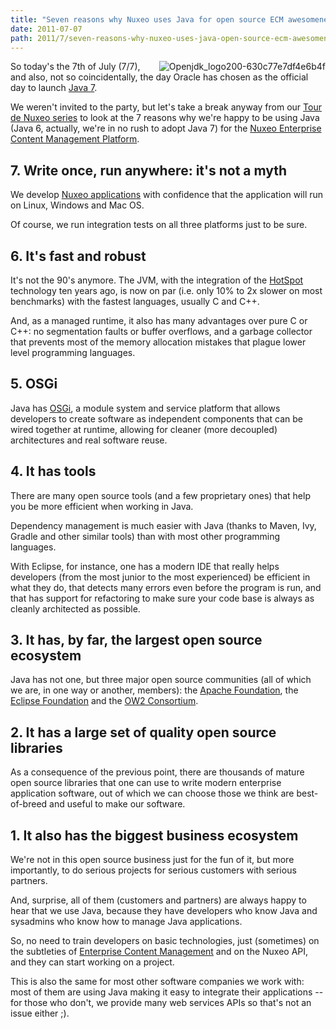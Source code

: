 ```yaml
---
title: "Seven reasons why Nuxeo uses Java for open source ECM awesomeness"
date: 2011-07-07
path: 2011/7/seven-reasons-why-nuxeo-uses-java-open-source-ecm-awesomeness
---
```


<img style="float: right; margin-left: 5px;" title="Openjdk_logo200-630c77e7df4e6b4f" src="/images/6a010536291c30970b014e89accf05970d-800wi.png"/> 
So today's the 7th of July (7/7), and also, not so coincidentally, the day Oracle has chosen as the official day to launch <a href="http://www.theregister.co.uk/2011/07/07/oracle_java_seven_announcement/">Java 7</a>.

We weren't invited to the party, but let's take a break anyway from our <a href="/blog/2011/07/introducing-2011-tour-nuxeo/">Tour de Nuxeo series</a> to look at the 7 reasons why we're happy to be using Java (Java 6, actually, we're in no rush to adopt Java 7) for the <a href="http://www.nuxeo.com/en/products/ep">Nuxeo Enterprise Content Management Platform</a>.

<!-- more -->

<h2>7. Write once, run anywhere: it's not a myth</h2>

<p>We develop <a href="http://www.nuxeo.com/en/products/make-it-your-own">Nuxeo applications</a> with confidence that the application will run on Linux, Windows and Mac OS. </p>

<p>Of course, we run integration tests on all three platforms just to be sure.</p>

<h2>6. It's fast and robust</h2>

<p>It's not the 90's anymore. The JVM, with the integration of the <a href="http://en.wikipedia.org/wiki/HotSpot">HotSpot</a> technology ten years ago, is now on par (i.e. only 10% to 2x slower on most benchmarks) with the fastest languages, usually C and C++.</p>

<p>And, as a managed runtime, it also has many advantages over pure C or C++: no segmentation faults or buffer overflows, and a garbage collector that prevents most of the memory allocation mistakes that plague lower level programming languages.</p>

<h2>5. OSGi</h2>

<p>Java has <a href="http://community.nuxeo.com/static/book-draft/osgi2.html">OSGi</a>, a module system and service platform that allows developers to create software as independent components that can be wired together at runtime, allowing for cleaner (more decoupled) architectures and real software reuse.</p>

<h2>4. It has tools</h2>

<p>There are many open source tools (and a few proprietary ones) that help you be more efficient when working in Java.</p>

<p>Dependency management is much easier with Java (thanks to Maven, Ivy, Gradle and other similar tools) than with most other programming languages.</p>

<p>With Eclipse, for instance, one has a modern IDE that really helps developers (from the most junior to the most experienced) be efficient in what they do, that detects many errors even before the program is run, and that has support for refactoring to make sure your code base is always as cleanly architected as possible. </p>

<h2>3. It has, by far, the largest open source ecosystem</h2>

<p>Java has not one, but three major open source communities (all of which we are, in one way or another, members): the <a href="http://www.nuxeo.com/en/about/news/nuxeo-initiates-contribution-of-cmis-enabled-content-repository-to-eclipse-foundation">Apache Foundation</a>, the <a href="http://www.infoq.com/news/2011/02/nuxeo-core">Eclipse Foundation</a> and the <a href="http://blogs.nuxeo.com/fermigier/2011/04/nuxeo-now-incubated-ow2-project.html">OW2 Consortium</a>.</p>

<h2>2. It has a large set of quality open source libraries</h2>

<p>As a consequence of the previous point, there are thousands of mature open source libraries that one can use to write modern enterprise application software, out of which we can choose those we think are best-of-breed and useful to make our software.</p>

<h2>1. It also has the biggest business ecosystem</h2>

<p>We're not in this open source business just for the fun of it, but more importantly, to do serious projects for serious customers with serious partners.</p>

<p>And, surprise, all of them (customers and partners) are always happy to hear that we use Java, because they have developers who know Java and sysadmins who know how to manage Java applications.</p>

<p>So, no need to train developers on basic technologies, just (sometimes) on the subtleties of <a href="/blog/2011/07/why-manage-content/">Enterprise Content Management</a> and on the Nuxeo API, and they can start working on a project.</p>

<p>This is also the same for most other software companies we work with: most of them are using Java making it easy to integrate their applications -- for those who don't, we provide many web services APIs so that's not an issue either ;).</p>

